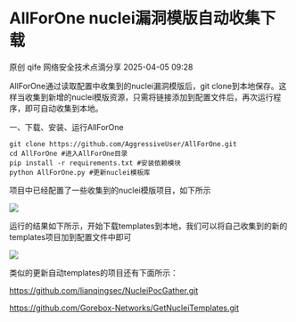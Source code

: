 #  AllForOne nuclei漏洞模版自动收集下载   
原创 qife  网络安全技术点滴分享   2025-04-05 09:28  
  
AllForOne通过读取配置中收集到的nuclei漏洞模版后，git clone到本地保存。这样当收集到新增的nuclei模版资源，只需将链接添加到配置文件后，再次运行程序，即可自动收集到本地。  
  
一、下载、安装、运行AllForOne  
```
git clone https://github.com/AggressiveUser/AllForOne.git
cd AllForOne #进入AllForOne目录
pip install -r requirements.txt #安装依赖模块
python AllForOne.py #更新nuclei模板库
```  
  
项目中已经配置了一些收集到的nuclei模版项目，如下所示  
  
![](https://mmbiz.qpic.cn/mmbiz_png/meR9vVNE209M56qkdmoOgzm6XibYxxUxHzUFlQTCchBgAFicuQFWKVuP154NRFD73nFYyBibHq7zn94pM2QJZAlicw/640?wx_fmt=png&from=appmsg "")  
  
运行的结果如下所示，开始下载templates到本地，我们可以将自己收集到的新的templates项目加到配置文件中即可  
  
![](https://mmbiz.qpic.cn/mmbiz_png/meR9vVNE209M56qkdmoOgzm6XibYxxUxH9uuvM2eia85I7jW1DcTh84R8En3DSVAt9rYevPedAT5DXezq9WKEzYA/640?wx_fmt=png&from=appmsg "")  
  
类似的更新自动templates的项目还有下面所示：  
  
https://github.com/lianqingsec/NucleiPocGather.git  
  
https://github.com/Gorebox-Networks/GetNucleiTemplates.git  
  
